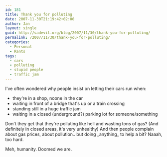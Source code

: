```yaml
---
id: 181
title: Thank you for polluting
date: 2007-11-30T21:19:42+02:00
author: Jan
layout: single
guid: http://sadevil.org/blog/2007/11/30/thank-you-for-polluting/
permalink: /2007/11/30/thank-you-for-polluting/
categories:
  - Personal
  - Rants
tags:
  - cars
  - polluting
  - stupid people
  - traffic jam
---
```

I've often wondered why people insist on letting their cars run when:

  * they're in a shop, noone in the car
  * waiting in front of a bridge that's up or a train crossing
  * standing still in a huge traffic jam
  * waiting in a closed (underground?) parking lot for someone/something

Don't they get that they're polluting like hell and wasting tons of gas? (And definitely in closed areas, it's very unhealthy) And then people complain about gas prices, about pollution.. but doing \_anything\_ to help a bit? Naaah, too hard.

Meh, humanity. Doomed we are.